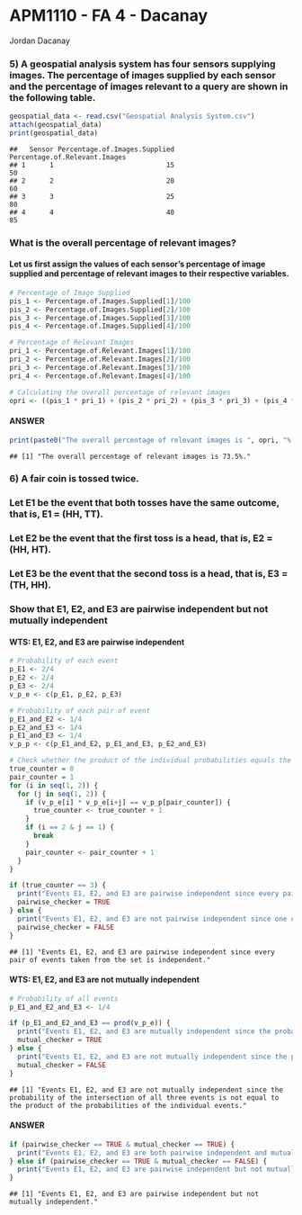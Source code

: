 APM1110 - FA 4 - Dacanay
================
Jordan Dacanay

### 5) A geospatial analysis system has four sensors supplying images. The percentage of images supplied by each sensor and the percentage of images relevant to a query are shown in the following table.

``` r
geospatial_data <- read.csv("Geospatial Analysis System.csv")
attach(geospatial_data)
print(geospatial_data)
```

    ##   Sensor Percentage.of.Images.Supplied Percentage.of.Relevant.Images
    ## 1      1                            15                            50
    ## 2      2                            20                            60
    ## 3      3                            25                            80
    ## 4      4                            40                            85

### What is the overall percentage of relevant images?

#### Let us first assign the values of each sensor’s percentage of image supplied and percentage of relevant images to their respective variables.

``` r
# Percentage of Image Supplied
pis_1 <- Percentage.of.Images.Supplied[1]/100
pis_2 <- Percentage.of.Images.Supplied[2]/100
pis_3 <- Percentage.of.Images.Supplied[3]/100
pis_4 <- Percentage.of.Images.Supplied[4]/100

# Percentage of Relevant Images
pri_1 <- Percentage.of.Relevant.Images[1]/100
pri_2 <- Percentage.of.Relevant.Images[2]/100
pri_3 <- Percentage.of.Relevant.Images[3]/100
pri_4 <- Percentage.of.Relevant.Images[4]/100

# Calculating the overall percentage of relevant images
opri <- ((pis_1 * pri_1) + (pis_2 * pri_2) + (pis_3 * pri_3) + (pis_4 * pri_4)) * 100
```

#### ANSWER

``` r
print(paste0("The overall percentage of relevant images is ", opri, "%."))
```

    ## [1] "The overall percentage of relevant images is 73.5%."

### 6) A fair coin is tossed twice.

### Let E1 be the event that both tosses have the same outcome, that is, E1 = (HH, TT).

### Let E2 be the event that the first toss is a head, that is, E2 = (HH, HT).

### Let E3 be the event that the second toss is a head, that is, E3 = (TH, HH).

### Show that E1, E2, and E3 are pairwise independent but not mutually independent

#### WTS: E1, E2, and E3 are pairwise independent

``` r
# Probability of each event
p_E1 <- 2/4
p_E2 <- 2/4
p_E3 <- 2/4
v_p_e <- c(p_E1, p_E2, p_E3)

# Probability of each pair of event
p_E1_and_E2 <- 1/4
p_E2_and_E3 <- 1/4
p_E1_and_E3 <- 1/4
v_p_p <- c(p_E1_and_E2, p_E1_and_E3, p_E2_and_E3)

# Check whether the product of the individual probabilities equals the probability of their intersections.
true_counter = 0
pair_counter = 1
for (i in seq(1, 2)) {
  for (j in seq(1, 2)) {
    if (v_p_e[i] * v_p_e[i+j] == v_p_p[pair_counter]) {
      true_counter <- true_counter + 1
    }
    if (i == 2 & j == 1) {
      break
    }
    pair_counter <- pair_counter + 1
  }
}

if (true_counter == 3) {
  print("Events E1, E2, and E3 are pairwise independent since every pair of events taken from the set is independent.")
  pairwise_checker = TRUE
} else {
  print("Events E1, E2, and E3 are not pairwise independent since one or more pair of events taken from the set is/are not independent.")
  pairwise_checker = FALSE
}
```

    ## [1] "Events E1, E2, and E3 are pairwise independent since every pair of events taken from the set is independent."

#### WTS: E1, E2, and E3 are not mutually independent

``` r
# Probability of all events
p_E1_and_E2_and_E3 <- 1/4

if (p_E1_and_E2_and_E3 == prod(v_p_e)) {
  print("Events E1, E2, and E3 are mutually independent since the probability of the intersection of all three events is equal to the product of the probabilities of the individual events.")
  mutual_checker = TRUE
} else {
  print("Events E1, E2, and E3 are not mutually independent since the probability of the intersection of all three events is not equal to the product of the probabilities of the individual events.")
  mutual_checker = FALSE
}
```

    ## [1] "Events E1, E2, and E3 are not mutually independent since the probability of the intersection of all three events is not equal to the product of the probabilities of the individual events."

#### ANSWER

``` r
if (pairwise_checker == TRUE & mutual_checker == TRUE) {
  print("Events E1, E2, and E3 are both pairwise independent and mutually independent.")
} else if (pairwise_checker == TRUE & mutual_checker == FALSE) {
  print("Events E1, E2, and E3 are pairwise independent but not mutually independent.")
}
```

    ## [1] "Events E1, E2, and E3 are pairwise independent but not mutually independent."

